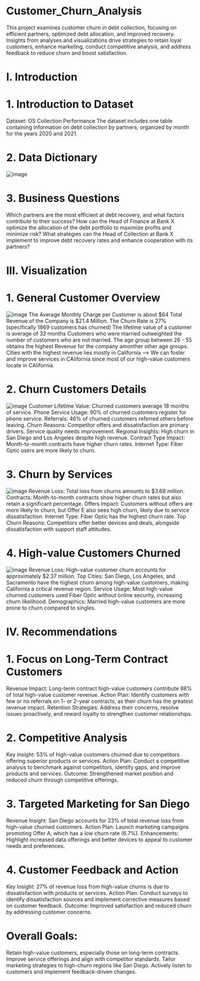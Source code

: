 # Customer_Churn_Analysis
This project examines customer churn in debt collection, focusing on efficient partners, optimized debt allocation, and improved recovery. Insights from analyses and visualizations drive strategies to retain loyal customers, enhance marketing, conduct competitive analysis, and address feedback to reduce churn and boost satisfaction.
# I. Introduction
# 1. Introduction to Dataset
Dataset: OS Collection Performance
The dataset includes one table containing information on debt collection by partners, organized by month for the years 2020 and 2021.
# 2. Data Dictionary
![image](https://github.com/user-attachments/assets/bb34bc6b-0de9-44b9-9ef4-1714e5eb2d0e)
# 3. Business Questions
Which partners are the most efficient at debt recovery, and what factors contribute to their success?
How can the Head of Finance at Bank X optimize the allocation of the debt portfolio to maximize profits and minimize risk?
What strategies can the Head of Collection at Bank X implement to improve debt recovery rates and enhance cooperation with its partners?
# III. Visualization
# 1. General Customer Overview
![image](https://github.com/user-attachments/assets/552437c1-c309-407b-9af3-c5eba8781343)
The Average Monthly Charge per Customer is about $64
Total Revenue of the Company is $21.4 Million.
The Churn Rate is 27% (specifically 1869 customers has churned)
The lifetime value of a customer is average of 32 months
Customers who were married outweighted the number of customers who are not married. The age group between 26 - 55 obtains the highest Revenue for the company amonther other age groups.
Cities with the highest revenue lies mostly in California --> We can foster and improve services in CAlifornia since most of our high-value customers locate in CAlifornia.
# 2. Churn Customers Details
![image](https://github.com/user-attachments/assets/b5eee64e-1185-45f6-b96d-7f4719b88b5a)
Customer Lifetime Value: Churned customers average 18 months of service.
Phone Service Usage: 90% of churned customers register for phone service.
Referrals: 46% of churned customers referred others before leaving.
Churn Reasons: Competitor offers and dissatisfaction are primary drivers. Service quality needs improvement.
Regional Insights: High churn in San Diego and Los Angeles despite high revenue.
Contract Type Impact: Month-to-month contracts have higher churn rates.
Internet Type: Fiber Optic users are more likely to churn.
# 3. Churn by Services
![image](https://github.com/user-attachments/assets/d4da8f82-5c94-4504-bceb-1199ac9ab0c2)
Revenue Loss: Total loss from churns amounts to $3.68 million.
Contracts: Month-to-month contracts show higher churn rates but also retain a significant percentage.
Offers Impact: Customers without offers are more likely to churn, but Offer E also sees high churn, likely due to service dissatisfaction.
Internet Type: Fiber Optic has the highest churn rate.
Top Churn Reasons: Competitors offer better devices and deals, alongside dissatisfaction with support staff attitudes.
# 4. High-value Customers Churned
![image](https://github.com/user-attachments/assets/8f2faa15-185a-442a-b724-8e79a78c6765)
Revenue Loss: High-value customer churn accounts for approximately $2.37 million.
Top Cities: San Diego, Los Angeles, and Sacramento have the highest churn among high-value customers, making California a critical revenue region.
Service Usage: Most high-value churned customers used Fiber Optic without online security, increasing churn likelihood.
Demographics: Married high-value customers are more prone to churn compared to singles.
# IV. Recommendations
# 1. Focus on Long-Term Contract Customers
Revenue Impact: Long-term contract high-value customers contribute 88% of total high-value customer revenue.
Action Plan: Identify customers with few or no referrals on 1- or 2-year contracts, as their churn has the greatest revenue impact.
Retention Strategies: Address their concerns, resolve issues proactively, and reward loyalty to strengthen customer relationships.
# 2. Competitive Analysis
Key Insight: 53% of high-value customers churned due to competitors offering superior products or services.
Action Plan: Conduct a competitive analysis to benchmark against competitors, identify gaps, and improve products and services.
Outcome: Strengthened market position and reduced churn through competitive offerings.
# 3. Targeted Marketing for San Diego
Revenue Insight: San Diego accounts for 23% of total revenue loss from high-value churned customers.
Action Plan: Launch marketing campaigns promoting Offer A, which has a low churn rate (6.7%).
Enhancements: Highlight increased data offerings and better devices to appeal to customer needs and preferences.
# 4. Customer Feedback and Action
Key Insight: 27% of revenue loss from high-value churns is due to dissatisfaction with products or services.
Action Plan: Conduct surveys to identify dissatisfaction sources and implement corrective measures based on customer feedback.
Outcome: Improved satisfaction and reduced churn by addressing customer concerns.
# Overall Goals:
Retain high-value customers, especially those on long-term contracts.
Improve service offerings and align with competitor standards.
Tailor marketing strategies to high-churn regions like San Diego.
Actively listen to customers and implement feedback-driven changes.
